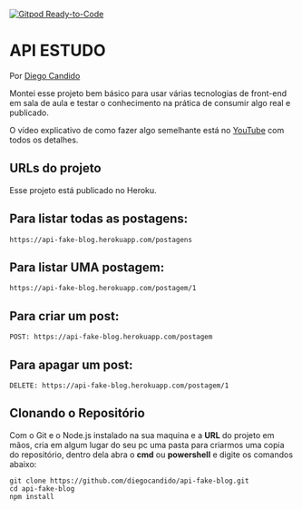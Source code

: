 [![Gitpod Ready-to-Code](https://img.shields.io/badge/Gitpod-Ready--to--Code-blue?logo=gitpod)](https://github.com/diegocandido/) 


# API ESTUDO

Por [Diego Candido](https://diegocandido.com)

Montei esse projeto bem básico para usar várias tecnologias de front-end em sala de aula e testar o conhecimento na prática de consumir algo real e publicado. 

O vídeo explicativo de como fazer algo semelhante está no [YouTube](https://www.youtube.com/watch?v=QVgRQ7fIZ_c) com todos os detalhes.


## URLs do projeto

Esse projeto está publicado no Heroku.

## Para listar todas as postagens:

```
https://api-fake-blog.herokuapp.com/postagens
```

## Para listar UMA postagem:

```
https://api-fake-blog.herokuapp.com/postagem/1
```

## Para criar um post:

```
POST: https://api-fake-blog.herokuapp.com/postagem
```

## Para apagar um post:

```
DELETE: https://api-fake-blog.herokuapp.com/postagem/1
```

## Clonando o Repositório ##
Com o Git e o Node.js instalado na sua maquina e a **URL** do projeto em mãos, cria em algum lugar do seu pc uma pasta para criarmos uma copia do repositório, dentro dela abra o **cmd** ou **powershell** e digite os comandos abaixo:
```
git clone https://github.com/diegocandido/api-fake-blog.git
cd api-fake-blog
npm install
```
